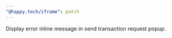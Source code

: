```yaml
---
"@happy.tech/iframe": patch
---
```


Display error inline message in send transaction request popup.
